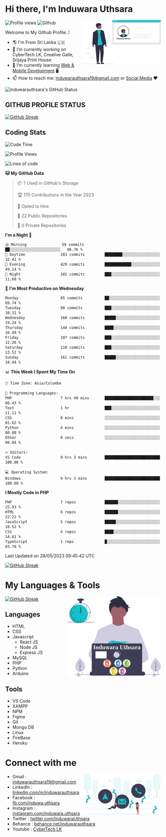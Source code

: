 # Hi there, I'm Induwara Uthsara
![Profile views](https://gpvc.arturio.dev/induwarauthsara)
![Github](https://img.shields.io/github/followers/induwarauthsara?label=Follow&style=social)
<img width="50%" align="right" alt="Induwara Uthsara's Profile" src="https://github.com/induwarauthsara/induwarauthsara/blob/main/images/profileInduwaraUthsara.svg" />

Welcome to My Github Profile..! 


- :earth_americas:	I'm From Sri Lanka :sri_lanka:
- 🔭 I’m currently working on CyberTech LK, Creative Galle, Srijaya Print House 
- 🌱 I’m currently learning [Web & Mobile Development](https://github.com/induwarauthsara/induwarauthsara/blob/main/README.md#my-languages--tools) :desktop_computer:
- 📫 How to reach me: [induwarauthsara19@gmail.com](mailto:induwarauthsara19@gmail.com) or [Social Media](https://github.com/induwarauthsara/induwarauthsara/blob/main/README.md#connect-with-me) :hearts:	

![induwarauthsara's GitHub Status](https://github-readme-stats.vercel.app/api?username=induwarauthsara&show_icons=true&theme=radical)


## GITHUB PROFILE STATUS
[![GitHub Streak](https://github-readme-streak-stats.herokuapp.com/?user=induwarauthsara&theme=dracula)](https://github.com/induwarauthsara)

## Coding Stats
<!--START_SECTION:waka-->
![Code Time](http://img.shields.io/badge/Code%20Time-143%20hrs%2055%20mins-blue)

![Profile Views](http://img.shields.io/badge/Profile%20Views-2-blue)

![Lines of code](https://img.shields.io/badge/From%20Hello%20World%20I%27ve%20Written-999.9%20thousand%20lines%20of%20code-blue)

**🐱 My GitHub Data** 

> 📦 ? Used in GitHub's Storage 
 > 
> 🏆 170 Contributions in the Year 2023
 > 
> 💼 Opted to Hire
 > 
> 📜 22 Public Repositories 
 > 
> 🔑 0 Private Repositories 
 > 
**I'm a Night 🦉** 

```text
🌞 Morning                59 commits          ██░░░░░░░░░░░░░░░░░░░░░░░   06.76 % 
🌆 Daytime                283 commits         ████████░░░░░░░░░░░░░░░░░   32.42 % 
🌃 Evening                429 commits         ████████████░░░░░░░░░░░░░   49.14 % 
🌙 Night                  102 commits         ███░░░░░░░░░░░░░░░░░░░░░░   11.68 % 
```
📅 **I'm Most Productive on Wednesday** 

```text
Monday                   85 commits          ██░░░░░░░░░░░░░░░░░░░░░░░   09.74 % 
Tuesday                  90 commits          ███░░░░░░░░░░░░░░░░░░░░░░   10.31 % 
Wednesday                168 commits         █████░░░░░░░░░░░░░░░░░░░░   19.24 % 
Thursday                 144 commits         ████░░░░░░░░░░░░░░░░░░░░░   16.49 % 
Friday                   107 commits         ███░░░░░░░░░░░░░░░░░░░░░░   12.26 % 
Saturday                 118 commits         ███░░░░░░░░░░░░░░░░░░░░░░   13.52 % 
Sunday                   161 commits         █████░░░░░░░░░░░░░░░░░░░░   18.44 % 
```


📊 **This Week I Spent My Time On** 

```text
🕑︎ Time Zone: Asia/Colombo

💬 Programming Languages: 
PHP                      7 hrs 49 mins       ██████████████████████░░░   86.43 % 
Text                     1 hr                ███░░░░░░░░░░░░░░░░░░░░░░   11.11 % 
CSS                      8 mins              ░░░░░░░░░░░░░░░░░░░░░░░░░   01.62 % 
Python                   4 mins              ░░░░░░░░░░░░░░░░░░░░░░░░░   00.80 % 
Other                    0 secs              ░░░░░░░░░░░░░░░░░░░░░░░░░   00.04 % 

🔥 Editors: 
VS Code                  9 hrs 3 mins        █████████████████████████   100.00 % 

💻 Operating System: 
Windows                  9 hrs 3 mins        █████████████████████████   100.00 % 
```

**I Mostly Code in PHP** 

```text
PHP                      7 repos             ██████░░░░░░░░░░░░░░░░░░░   25.93 % 
HTML                     6 repos             ██████░░░░░░░░░░░░░░░░░░░   22.22 % 
JavaScript               5 repos             █████░░░░░░░░░░░░░░░░░░░░   18.52 % 
CSS                      4 repos             ████░░░░░░░░░░░░░░░░░░░░░   14.81 % 
TypeScript               1 repo              █░░░░░░░░░░░░░░░░░░░░░░░░   03.70 % 
```




 Last Updated on 28/05/2023 09:45:42 UTC
<!--END_SECTION:waka-->
          

[![GitHub Streak](https://github-profile-trophy.vercel.app/?username=induwarauthsara&theme=juicyfresh)](https://github.com/induwarauthsara)


# My Languages & Tools
[![GitHub Streak](https://github-readme-stats.vercel.app/api/top-langs/?username=induwarauthsara)](https://github.com/induwarauthsara)
<img width="60%" align="right" alt="Induwara Uthsara's Programmer" src="https://github.com/induwarauthsara/induwarauthsara/blob/main/images/programmingInduwaraUthsara.svg" />

## Languages
* HTML
* CSS
* Javascript
  * React JS
  * Node JS
  * Express JS
* MySQL
* PHP
* Python
* Arduino

## Tools
* VS Code
* XAMPP
* NPM
* Figma
* Git
* Mongo DB
* Linux
* FireBase
* Heroku

# Connect with me
<img width="50%" align="right" alt="Induwara Uthsara's Contact Informations" src="https://github.com/induwarauthsara/induwarauthsara/blob/main/images/contactInduwaraUthsara.svg" />

- Gmail    : [induwarauthsara19@gmail.com](mailto:induwarauthsara19@gmail.com)
- LinkedIn : [linkedin.com/in/induwarauthsara](https://www.linkedin.com/in/induwarauthsara)
- Facebook : [fb.com/induwa.uthsara](https://web.facebook.com/induwa.uthsara/)
- Instagram : [instagram.com/induwara.uthsara](https://www.instagram.com/induwara.uthsara)
- Twitter : [twitter.com/InduwaraUthsara](https://twitter.com/InduwaraUthsara)
- Behance : [behance.net/induwarauthsara](https://www.behance.net/induwarauthsara)
- Youtube : [CyberTech LK](https://www.youtube.com/channel/UCWdK_TF8t8UA2uOmawuTKRg)
